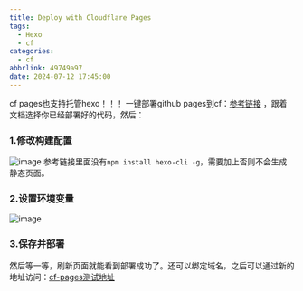 ```yaml
---
title: Deploy with Cloudflare Pages
tags:
  - Hexo
  - cf
categories:
  - cf
abbrlink: 49749a97
date: 2024-07-12 17:45:00
---
```

cf pages也支持托管hexo！！！
一键部署github pages到cf：[参考链接](https://developers.cloudflare.com/pages/framework-guides/deploy-a-hexo-site/)  ，跟着文档选择你已经部署好的代码，然后：
### 1.修改构建配置
![image](https://fuos.github.io/picx-images-hosting/20240712/image.ese9e6tdm.webp)
参考链接里面没有`npm install hexo-cli -g`，需要加上否则不会生成静态页面。
### 2.设置环境变量
![image](https://fuos.github.io/picx-images-hosting/20240712/image.2yy8m13cfy.webp)
### 3.保存并部署
然后等一等，刷新页面就能看到部署成功了。还可以绑定域名，之后可以通过新的地址访问：[cf-pages测试地址](https://blog.vp-cf.dynv6.net/)
